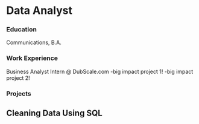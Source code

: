 # Data Analyst

### Education
Communications, B.A.

### Work Experience
Business Analyst Intern @ DubScale.com
-big impact project 1!
-big impact project 2!

### Projects
Cleaning Data Using SQL
-
